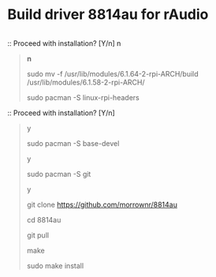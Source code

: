 # Build driver 8814au for rAudio


``` sudo pacman -Syu
```
>
:: Proceed with installation? [Y/n] n
> **n**
>
> sudo mv -f /usr/lib/modules/6.1.64-2-rpi-ARCH/build /usr/lib/modules/6.1.58-2-rpi-ARCH/
>
> sudo pacman -S linux-rpi-headers
>
:: Proceed with installation? [Y/n]
> y
> 
> sudo pacman -S base-devel
>
> y
>
> sudo pacman -S git
>
> y
> 
> git clone https://github.com/morrownr/8814au
>
> cd 8814au
>
> git pull
> 
> make
>
> sudo make install
